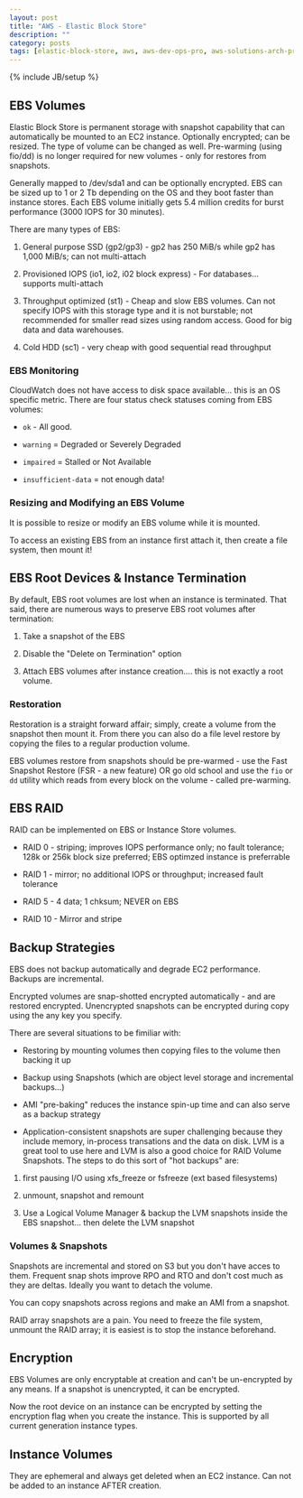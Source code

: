 ```yaml
---
layout: post
title: "AWS - Elastic Block Store"
description: ""
category: posts
tags: [elastic-block-store, aws, aws-dev-ops-pro, aws-solutions-arch-pro]
---
```

{% include JB/setup %}

## EBS Volumes

Elastic Block Store is permanent storage with snapshot capability that can automatically be mounted to an EC2 instance. Optionally encrypted; can be resized. The type of volume can be changed as well. Pre-warming (using fio/dd) is no longer required for new volumes - only for restores from snapshots.

Generally mapped to /dev/sda1 and can be optionally encrypted. EBS can be sized up to 1 or 2 Tb depending on the OS and they boot faster than instance stores. Each EBS volume initially gets 5.4 million credits for burst performance (3000 IOPS for 30 minutes). 

There are many types of EBS:

1. General purpose SSD (gp2/gp3) - gp2 has 250 MiB/s while gp2 has 1,000 MiB/s; can not multi-attach

2. Provisioned IOPS (io1, io2, i02 block express) - For databases... supports multi-attach

3. Throughput optimized (st1) - Cheap and slow EBS volumes. Can not specify IOPS with this storage type and it is not burstable; not recommended for smaller read sizes using random access. Good for big data and data warehouses.

4. Cold HDD (sc1) - very cheap with good sequential read throughput

### EBS Monitoring
CloudWatch does not have access to disk space available... this is an OS specific metric. There are four status check statuses coming from EBS volumes:

- `ok` - All good.

- `warning` = Degraded or Severely Degraded

- `impaired` = Stalled or Not Available 

- `insufficient-data` = not enough data!

### Resizing and Modifying an EBS Volume

It is possible to resize or modify an EBS volume while it is mounted.

To access an existing EBS from an instance first attach it, then create a file system, then mount it!

## EBS Root Devices &amp; Instance Termination

By default, EBS root volumes are lost when an instance is terminated. That said, there are numerous ways to preserve EBS root volumes after termination:

1. Take a snapshot of the EBS

2. Disable the "Delete on Termination" option

3. Attach EBS volumes after instance creation.... this is not exactly a root volume.

### Restoration

Restoration is a straight forward affair; simply, create a volume from the snapshot then mount it. From there you can also do a file level restore by copying the files to a regular production volume. 

EBS volumes restore from snapshots should be pre-warmed - use the Fast Snapshot Restore (FSR - a new feature) OR go old school and use the `fio` or `dd` utility which reads from every block on the volume - called pre-warming.

## EBS RAID

RAID can be implemented on EBS or Instance Store volumes.

- RAID 0 - striping; improves IOPS performance only; no fault tolerance; 128k or 256k block size preferred; EBS optimzed instance is preferrable

- RAID 1 - mirror; no additional IOPS or throughput; increased fault tolerance

- RAID 5 - 4 data; 1 chksum; NEVER on EBS

- RAID 10 - Mirror and stripe

## Backup Strategies

EBS does not backup automatically and degrade EC2 performance. Backups are incremental.

Encrypted volumes are snap-shotted encrypted automatically - and are restored encrypted. Unencrypted snapshots can be encrypted during copy using the any key you specify.

There are several situations to be fimiliar with:

- Restoring by mounting volumes then copying files to the volume then backing it up

- Backup using Snapshots (which are object level storage and incremental backups...)

- AMI "pre-baking" reduces the instance spin-up time and can also serve as a backup strategy

- Application-consistent snapshots are super challenging because they include memory, in-process transations and the data on disk. LVM is a great tool to use here and LVM is also a good choice for RAID Volume Snapshots. The steps to do this sort of "hot backups" are:

1. first pausing I/O using xfs_freeze or fsfreeze (ext based filesystems)

1. unmount, snapshot and remount

1. Use a Logical Volume Manager & backup the LVM snapshots inside the EBS snapshot... then delete the LVM snapshot

### Volumes &amp; Snapshots

Snapshots are incremental and stored on S3 but you don't have acces to them. Frequent snap shots improve RPO and RTO and don't cost much as they are deltas. Ideally you want to detach the volume.

You can copy snapshots across regions and make an AMI from a snapshot.

RAID array snapshots are a pain. You need to freeze the file system, unmount the RAID array; it is easiest is to stop the instance beforehand.

## Encryption

EBS Volumes are only encryptable at creation and can't be un-encrypted by any means. If a snapshot is unencrypted, it can be encrypted.

Now the root device on an instance can be encrypted by setting the encryption flag when you create the instance. This is supported by all current generation instance types.

## Instance Volumes

They are ephemeral and always get deleted when an EC2 instance. Can not be added to an instance AFTER creation.
